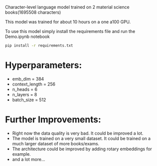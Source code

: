 Character-level language model trained on 2 material science books(1695508 characters)

This model was trained for about 10 hours on a one a100 GPU.


To use this model simply install the requirements file and run the Demo.ipynb notebook
```bash
pip install -r requirements.txt
```

# Hyperparameters:
- emb_dim = 384 
- context_length = 256 
- n_heads = 6
- n_layers = 8
- batch_size = 512



# Further Improvements:
- Right now the data quality is very bad. It could be improved a lot. 
- The model is trained on a very small dataset. It could be trained on a much larger dataset of more books/exams.
- The architecture could be improved by adding rotary embeddings for example. 
- and a lot more...